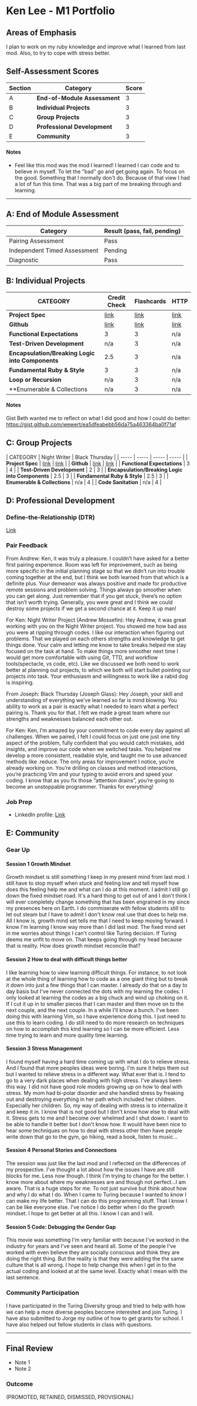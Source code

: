 # Ken Lee - M1 Portfolio

## Areas of Emphasis

I plan to work on my ruby knowledge and improve what I learned from last mod. Also, to try to cope with stress better.

## Self-Assessment Scores

| Section | Category | Score |
| ----- | ----- | ----- |
| A | **End-of-Module Assessment** | 3 |
| B | **Individual Projects** | 3 |
| C | **Group Projects** | 3 |
| D | **Professional Development** | 3 |
| E | **Community** | 3 |

#### Notes

*   Feel like this mod was the mod I learned! I learned I can code and to believe in myself. To let the "bad" go and get going again. To focus on the good. Something that I normally don't do. Because of that view I had a lot of fun this time. That was a big part of me breaking through and learning.

------------------------------------------------

## A: End of Module Assessment

| Category | Result (pass, fail, pending) |
| ----- | --- |
| Pairing Assessment | Pass|
| Independent Timed Assessment | Pending |
| Diagnostic | Pass |

## B: Individual Projects

| CATEGORY | Credit Check | Flashcards | HTTP |
| ----- | ----- | ----- | ----- |
| **Project Spec** | [link](http://backend.turing.io/module1/projects/credit_check) | [link](http://backend.turing.io/module1/projects/flashcards) | [link](http://backend.turing.io/module1/projects/http_yeah_you_know_me) |
| **Github** | [link](https://github.com/turingschool/ruby-submissions/blob/master/1701-b/1module/credit_check/ken-lee/credit_check.md) | [link](https://github.com/turingschool/ruby-submissions/blob/master/1701-b/1module/flashcards/ken_lee/rubric.md) | [link](https://github.com/turingschool/ruby-submissions/blob/master/1701-b/1module/http/ken-lee/rubric.md) |
| **Functional Expectations** | 3 | 3 | n/a |
| **Test-Driven Development** | n/a | 3 | n/a |
| **Encapsulation/Breaking Logic into Components** | 2.5 | 3 | n/a |
| **Fundamental Ruby & Style** | 3 | 3 | n/a |
| **Loop or Recursion** | n/a | 3 | n/a |
| **Enumerable & Collections | n/a | 3 | n/a |

#### Notes

Gist Beth wanted me to reflect on what I did good and how I could do better: https://gist.github.com/wewert/ea5dfeabebb56da75a463364ba0f71af

## C: Group Projects

| CATEGORY | Night Writer | Black Thursday |
| ----- | ----- | ----- | ----- |
| **Project Spec** | [link](http://backend.turing.io/module1/projects/night_writer) | [link](http://backend.turing.io/module1/projects/black_thursday) |
| **Github** | [link](https://github.com/frustratedswede/night_writer) | [link](https://github.com/glassjoseph/black_thursday) |
| **Functional Expectations** | 3 | 4 |
| **Test-Driven Development** | 2 | 3 |
| **Encapsulation/Breaking Logic into Components** | 2.5 | 3 |
| **Fundamental Ruby & Style** | 2.5 | 3 |
| **Enumerable & Collections** | n/a | 4 |
| **Code Sanitation** | n/a | 4 |

## D: Professional Development

### Define-the-Relationship (DTR)

[Link](https://docs.google.com/document/d/1TegCyBVJS6habxZszZmQidNj2A4DHYUIP3pTO4sNFIM/edit#heading=h.l3ct5pv2ggfg)

### Pair Feedback
From Andrew:
Ken, it was truly a pleasure. I couldn’t have asked for a better first pairing experience. Room was left for improvement, such as being more specific in the initial planning stage so that we didn’t run into trouble coming together at the end, but I think we both learned from that which is a definite plus. Your demeanor was always positive and made for productive remote sessions and problem solving. Things always go smoother when you can get along. Just remember that if you get stuck, there’s no option that isn’t worth trying. Generally, you were great and I think we could destroy some projects if we get a second chance at it. Keep it up man!

For Ken: Night Writer Project (Andrew Mossefin): Hey Andrew, it was great working with you on the Night Writer project. You showed me how bad ass you were at ripping through codes. I like our interaction when figuring out problems. That we played on each others strengths and knowledge to get things done. Your calm and letting me know to take breaks helped me stay focused on the task at hand. To make things more smoother next time I would get more comfortable with using Git, TTD, and workflow tools(spectacle, vs code, etc). Like we discussed we both need to work better at planning out projects, to which we both will start bullet pointing our projects into task. Your enthusiasm and willingness to work like a rabid dog is inspiring.

From Joseph: Black Thursday (Joseph Glass): Hey Joseph, your skill and understanding of everything we've learned so far is mind blowing. You ability to work as a pair is exactly what I needed to learn what a perfect pairing is. Thank you for that. I felt we made a great team where our strengths and weaknesses balanced each other out.

For Ken: Ken, I’m amazed by your commitment to code every day against all challenges. When we paired, I felt I could focus on just one just one tiny aspect of the problem, fully confident that you would catch mistakes, add insights, and improve our code when we switched tasks. You helped me develop a more consistent, readable style, and taught me to use advanced methods like .reduce. The only areas for improvement I notice, you’re already working on. You’re drilling on classes and method interactions, you’re practicing Vim and your typing to avoid errors and speed your coding. I know that as you fix those “attention drains”, you’re going to become an unstoppable programmer. Thanks for everything!

### Job Prep

*   LinkedIn profile:
[Link](https://www.linkedin.com/in/ken-lee-882bb23/)

## E: Community

### Gear Up

#### Session 1 Growth Mindset
Growth mindset is still something I keep in my present mind from last mod. I still have to stop myself when stuck and feeling low and tell myself how does this feeling help me and what can I do at this moment. I admit I still go down the fixed mindset road. It's a hard thing to get out of and I don't think I will ever completely change something that has been engrained in my since my presences here on Earth. I do commiserate with fellow students still to let out steam but I have to admit I don't know real use that does to help me. All I know is, growth mind set tells me that I need to keep moving forward. I know I'm learning I know way more than I did last mod. The fixed mind set in me worries about things I can't control like Turing decision. If
Turing deems me unfit to move on. That keeps going through my head because that is reality. How does growth mindset reconcile that?

#### Session 2 How to deal with difficult things better
I like learning how to view learning difficult things. For instance, to not look at the whole thing of learning how to code as a one giant thing but to break it down into just a few things that I can master. I already do that on a day to day basis but I've never connected the dots with my learning the codes. I only looked at learning the codes as a big chuck and wind up choking on it. If I cut it up in to smaller pieces that I can master and then move on to the next couple, and the next couple. In a while I'll know a bunch. I've been doing this with learning Vim, so I have experience doing this. I just need to use this to learn coding. I do still need to do more research on techniques on how to accomplish this kind learning so I can be more
efficient. Less time trying to learn and more quality time learning.

#### Session 3 Stress Management
I found myself having a hard time coming up with what I do to relieve stress. And I found that more peoples ideas were boring. I'm sure it helps them out but I wanted to relieve stress in a different way. What ever that is. I tend to go to a very dark places when dealing with high stress. I've always been this way. I did not have good role models growing up on how to deal with stress. My mom had bi-polar disorder and she handled stress by freaking out and destroying everything in her path which included her children. Especially her children. So, my way of dealing with stress is to internalize it and keep it in. I know that is not good but I don't know how else to deal with it. Stress gets to me and I become over whelmed and I shut down.
I want to be able to handle it better but I don't know how. It would have been nice to hear some techniques on how to deal with stress other then have people write down that go to the gym, go hiking, read a book, listen to music...

#### Session 4 Personal Stories and Connections
The session was just like the last mod and I reflected on the differences of my prospective. I've thought a lot about how the issues I have are still blocks for me. Less now though. I think I'm trying to change for the better. I know more about where my weaknesses are and though not perfect...I am aware. That is a huge steps for me. To not just survive but think about how and why I do what I do. When I came to Turing because I wanted to know I can make my life better. That I can do this programming stuff. That I know I can be like everyone else. I've notice I do better when I do the growth mindset. I hope to get better at all this. I know I can and I will.

#### Session 5 Code: Debugging the Gender Gap
This movie was something I'm very familiar with because I've worked in the industry for years and I've seen and heard all. Some of the people I've worked with even believe they are socially conscious and think they are doing the right thing. But the reality is that they were adding the the same culture that is all wrong. I hope to help change this when I get in to the actual coding and looked at at the same level. Exactly what I mean with the last sentence.

### Community Participation
I have participated in the Turing Diversity group and tried to help with how we can help a more diverse peoples become interested and join Turing. I have also submitted to Jorge my outline of how to get grants for school. I have also helped out fellow students in class with questions.

-------------------------------------------------------------

## Final Review

*   Note 1
*   Note 2

### Outcome

(PROMOTED, RETAINED, DISMISSED, PROVISIONAL)
